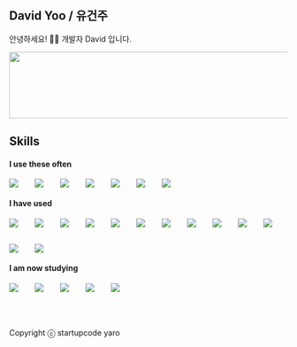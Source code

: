 ## David Yoo / 유건주
안녕하세요! 🙋‍♂️ 개발자 David 입니다.


<a href="https://github.com/devxb/gitanimals">
  <img
    src="https://render.gitanimals.org/lines/bakgom123?pet-id=649139180573806441&contribution-view=false"
    width="600"
    height="120"
  />
</a>
  


## Skills
#### I use these often
<div style="display:flex;gap:30px;flex-wrap:wrap;">
  <img src="https://img.shields.io/badge/js-F7DF1E?style=for-the-badge&logo=javascript&logoColor=black">
  <img src="https://img.shields.io/badge/ts-3178C6?style=for-the-badge&logo=typescript&logoColor=white">
  <img src="https://img.shields.io/badge/express-000000?style=for-the-badge&logo=express&logoColor=white">
  <img src="https://img.shields.io/badge/react-61DAFB?style=for-the-badge&logo=react&logoColor=black">
  <img src="https://img.shields.io/badge/MySQL-4479A1?style=for-the-badge&logo=mysql&logoColor=white">
  <img src="https://img.shields.io/badge/Python-FFFFFF?style=for-the-badge&logo=python&logoColor=black">
  <img src="https://img.shields.io/badge/-Node.js-339933?style=flat&logo=nodedotjs&logoColor=white"/>
</div>

#### I have used
<div style="display:flex;gap:30px;flex-wrap:wrap;">
  <img src="https://img.shields.io/badge/Java-007396?style=for-the-badge&logo=Java&logoColor=white">
  <img src="https://img.shields.io/badge/-Ruby-CC342D?style=flat&logo=ruby&logoColor=white"/>
  <img src="https://img.shields.io/badge/-C++-00599C?style=flat&logo=cplusplus&logoColor=white"/>
  <img src="https://img.shields.io/badge/-C-A8B9CC?style=flat&logo=c&logoColor=white"/>
  <img src="https://img.shields.io/badge/-MySQL-4479A1?style=flat&logo=mysql&logoColor=white"/>
  <img src="https://img.shields.io/badge/-MongoDB-47A248?style=flat&logo=mongodb&logoColor=white"/>
  <img src="https://img.shields.io/badge/-Next.js-000000?style=flat&logo=nextdotjs&logoColor=white"/>
  <img src="https://img.shields.io/badge/-Tailwind CSS-06B6D4?style=flat&logo=tailwindcss&logoColor=white"/>
  <img src="https://img.shields.io/badge/-PostgreSQL-4169E1?style=flat&logo=postgresql&logoColor=white"/>
  <img src="https://img.shields.io/badge/-Heroku-430098?style=flat&logo=heroku&logoColor=white"/>
  <img src="https://img.shields.io/badge/-Clojure-5881D8?style=flat&logo=clojure&logoColor=white"/>
  <img src="https://img.shields.io/badge/-Firebase-FFCA28?style=flat&logo=firebase&logoColor=white"/>
  <img src="https://img.shields.io/badge/-Angular-0F0F11?style=flat&logo=angular&logoColor=white"/>
</div>

#### I am now studying
<div style="display:flex;gap:30px;flex-wrap:wrap;">
  <img src="https://img.shields.io/badge/Java-007396?style=for-the-badge&logo=Java&logoColor=white">
  <img src="https://img.shields.io/badge/Docker-2496ED?style=for-the-badge&logo=Docker&logoColor=white">
  <img src="https://img.shields.io/badge/Kubernetes-326CE5?style=for-the-badge&logo=Kubernetes&logoColor=white">
  <img src="https://img.shields.io/badge/Jenkins-D24939?style=for-the-badge&logo=Jenkins&logoColor=white">
  <img src="https://img.shields.io/badge/AWS-232F3E?style=for-the-badge&logo=amazonaws&logoColor=white">
</div>
<br />
<br />
<br />

Copyright ⓒ startupcode yaro
